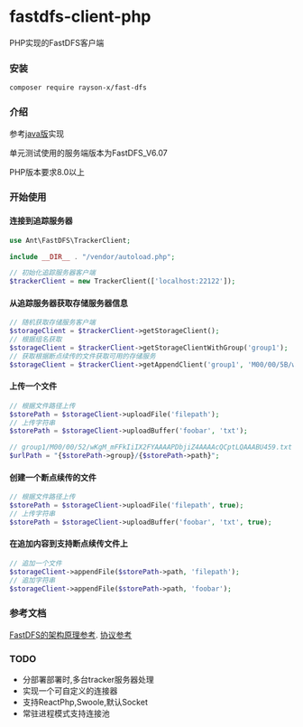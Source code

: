 # fastdfs-client-php
PHP实现的FastDFS客户端

### 安装
```
composer require rayson-x/fast-dfs
```

### 介绍
参考[java版](https://github.com/tobato/FastDFS_Client)实现

单元测试使用的服务端版本为FastDFS_V6.07

PHP版本要求8.0以上

### 开始使用

#### 连接到追踪服务器
```php
use Ant\FastDFS\TrackerClient;

include __DIR__ . "/vendor/autoload.php";

// 初始化追踪服务器客户端
$trackerClient = new TrackerClient(['localhost:22122']);
```

#### 从追踪服务器获取存储服务器信息
```php
// 随机获取存储服务客户端
$storageClient = $trackerClient->getStorageClient();
// 根据组名获取
$storageClient = $trackerClient->getStorageClientWithGroup('group1');
// 获取根据断点续传的文件获取可用的存储服务
$storageClient = $trackerClient->getAppendClient('group1', 'M00/00/5B/wKgM_mFMPeWEEzrOAAAAALdUwZ4945.txt');
```

#### 上传一个文件
```php
// 根据文件路径上传
$storePath = $storageClient->uploadFile('filepath');
// 上传字符串
$storePath = $storageClient->uploadBuffer('foobar', 'txt');

// group1/M00/00/52/wKgM_mFFkIiIX2FYAAAAPDbjiZ4AAAAcQCptLQAAABU459.txt
$urlPath = "{$storePath->group}/{$storePath->path}";
```

#### 创建一个断点续传的文件
```php
// 根据文件路径上传
$storePath = $storageClient->uploadFile('filepath', true);
// 上传字符串
$storePath = $storageClient->uploadBuffer('foobar', 'txt', true);
```

#### 在追加内容到支持断点续传文件上
```php
// 追加一个文件
$storageClient->appendFile($storePath->path, 'filepath');
// 追加字符串
$storageClient->appendFile($storePath->path, 'foobar');
```

### 参考文档
[FastDFS的架构原理参考](https://github.com/tobato/FastDFS_Client/wiki).
[协议参考](http://weakyon.com/2014/09/01/analysis-of-source-code-for-fastdfs.html)  

### TODO
* 分部署部署时,多台tracker服务器处理
* 实现一个可自定义的连接器
* 支持ReactPhp,Swoole,默认Socket
* 常驻进程模式支持连接池